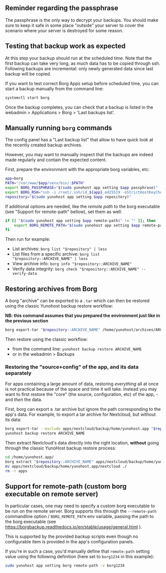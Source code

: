 ## Reminder regarding the passphrase

The passphrase is the only way to decrypt your backups. You should make sure to keep it safe in some place "outside" your server to cover the scenario where your server is destroyed for some reason.

## Testing that backup work as expected

At this step your backup should run at the scheduled time. Note that the first backup can take very long, as much data has to be copied through ssh. Following backups are incremental: only newly generated data since last backup will be copied.

If you want to test correct Borg Apps setup before scheduled time, you can start a backup manually from the command line:

```bash
systemctl start borg
```

Once the backup completes, you can check that a backup is listed in the webadmin > Applications > Borg > 'Last backups list'.

## Manually running `borg` commands

The config panel has a "Last backup list" that allow to have quick look at the recently created backup archives.

However, you may want to manually inspect that the backups are indeed made regularly and contain the expected content.

First, prepare the environment with the appropriate borg variables, etc:

```bash
app=borg
PATH="/var/www/$app/venv/bin/:$PATH"
export BORG_PASSPHRASE="$(sudo yunohost app setting $app passphrase)" 
export BORG_RSH="ssh -i /root/.ssh/id_${app}_ed25519 -oStrictHostKeyChecking=yes"
repository="$(sudo yunohost app setting $app repository)"
```

If additional options are needed, like the *remote path* to the borg
executable (see "Support for remote-path" bellow), set them as well:
```bash
if [[ "$(sudo yunohost app setting $app remote-path)" != "" ]]; then
    export BORG_REMOTE_PATH="$(sudo yunohost app setting $app remote-path)"
fi
```

Then run for example:

- List archives: `borg list "$repository" | less`
- List files from a specific archive: `borg list "$repository::ARCHIVE_NAME" | less`
- View archive info: `borg info "$repository::ARCHIVE_NAME"`
- Verify data integrity: `borg check "$repository::ARCHIVE_NAME" --verify-data`

## Restoring archives from Borg

A borg "archive" can be exported to a `.tar` which can then be restored using the classic Yunohost backup restore workflow:

**NB: this command assumes that you prepared the environment just like in the previous section**

```bash
borg export-tar "$repository::ARCHIVE_NAME" /home/yunohost/archives/ARCHIVE_NAME.tar
```

Then restore using the classic workflow: 
- from the command line: `yunohost backup restore ARCHIVE_NAME`
- or in the webadmin > Backups

### Restoring the "source+config" of the app, and its data separately

For apps containing a large amount of data, restoring *everything* all at once is not practical because of the space and time it will take. Instead you may want to first restore the "core" (the source, configuration, etc) of the app, - and *then* the data.

First, borg can export a .tar archive but ignore the path corresponding to the app's data. For example, to export a tar archive for Nextcloud, but without its data:

```bash
borg export-tar --exclude apps/nextcloud/backup/home/yunohost.app "$repository::ARCHIVE_NAME" /home/yunohost.backup/archives/ARCHIVE_NAME.tar
yunohost backup restore ARCHIVE_NAME
```

Then extract Nextcloud's data directly into the right location, **without** going through the classic YunoHost backup restore process:

```bash
cd /home/yunohost.app/
borg extract "$repository::ARCHIVE_NAME" apps/nextcloud/backup/home/yunohost.app/
mv apps/nextcloud/backup/home/yunohost.app/nextcloud ./
rm -r apps
```

## Support for remote-path (custom borg executable on remote server)

In particular cases, one may need to specify a custom borg executable to be run on the remote server. Borg supports this through the `--remote-path` commandline option / `BORG_REMOTE_PATH` env variable, passing the path to the borg executable (see https://borgbackup.readthedocs.io/en/stable/usage/general.html ).

This is supported by the provided backup scripts even though no configurable item is provided in the app's configuration panels.

If you're in such a case, you'd manually define that `remote-path` setting value using the following definition (here set to `borg1234` in this example):

```bash
sudo yunohost app setting borg remote-path -v borg1234
```
